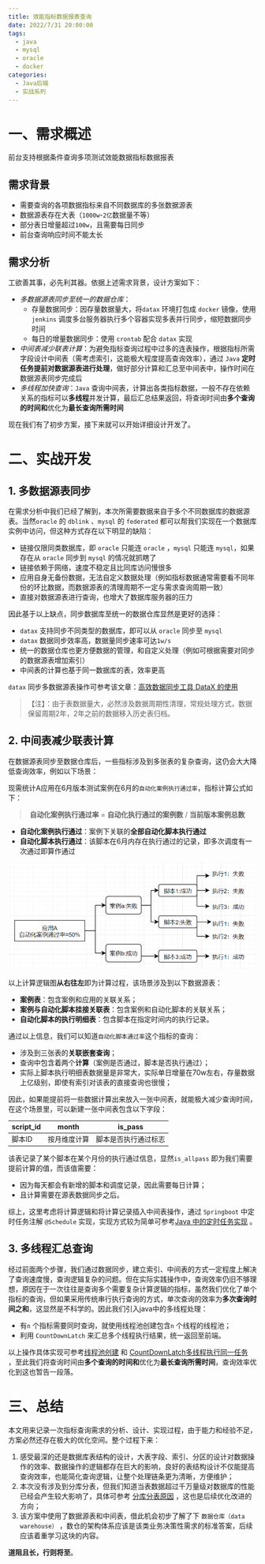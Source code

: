 ```yaml
---
title: 效能指标数据报表查询
date: 2022/7/31 20:00:00
tags: 
  - java
  - mysql
  - oracle
  - docker
categories: 
  - Java后端
  - 实战系列
---
```




# 一、需求概述

前台支持根据条件查询多项测试效能数据指标数据报表

## 需求背景

- 需要查询的各项数据指标来自不同数据库的多张数据源表
- 数据源表存在大表（`1000w`-`2亿`数据量不等）
- 部分表日增量超过`100w`，且需要每日同步
- 前台查询响应时间不能太长

## 需求分析

工欲善其事，必先利其器。依据上述需求背景，设计方案如下：

- *多数据源表同步至统一的数据仓库*：
  - 存量数据同步：因存量数据量大，将`datax` 环境打包成 `docker` 镜像，使用 `jenkins` 调度多台服务器执行多个容器实现多表并行同步，缩短数据同步时间
  - 每日的增量数据同步：使用 `crontab` 配合 `datax` 实现
- *中间表减少联表计算*：为避免指标查询过程中过多的连表操作，根据指标所需字段设计中间表（需考虑索引，这能极大程度提高查询效率），通过 `Java` **定时任务提前对数据源表进行处理**，做好部分计算和汇总至中间表中，操作时间在数据源表同步完成后
- *多线程加快查询*：`Java` 查询中间表，计算出各类指标数据，一般不存在依赖关系的指标可以**多线程**并发计算，最后汇总结果返回，将查询时间由**多个查询的时间和**优化为**最长查询所需时间**

现在我们有了初步方案，接下来就可以开始详细设计开发了。



# 二、实战开发



## 1. 多数据源表同步 

在需求分析中我们已经了解到，本次所需要数据来自于多个不同数据库的数据源表。当然`oracle`  的 `dblink` 、`mysql` 的 `federated` 都可以帮我们实现在一个数据库实例中访问，但这种方式存在以下明显的缺陷：

- 链接仅限同类数据库，即 `oracle` 只能连 `oracle` ，`mysql` 只能连 `mysql`，如果存在从 `oracle` 同步到 `mysql` 的情况就抓瞎了
- 链接依赖于网络，速度不稳定且比同库访问慢很多
- 应用自身无备份数据，无法自定义数据处理（例如指标数据通常需要看不同年份的环比数据，而数据源表的清理周期不一定与需求查询周期一致）
- 直接对数据源表进行查询，也增大了数据库服务器的压力

因此基于以上缺点，同步数据库至统一的数据仓库显然是更好的选择：

- `datax` 支持同步不同类型的数据库，即可以从 `oracle` 同步至 `mysql` 
- `datax` 数据同步效率高，数据量同步速率可达`1w/s` 
-  统一的数据仓库也更方便数据的管理，和自定义处理（例如可根据需要对同步的数据源表增加索引）
-  中间表的计算也基于同一数据库的表，效率更高

`datax` 同步多数据源表操作可参考该文章：[高效数据同步工具 DataX 的使用](/2022/07/29/高效数据同步工具DataX的使用) 

> 【注】：由于表数据量大，必然涉及数据周期性清理，常规处理方式，数据保留周期2年，2年之前的数据移入历史表归档。



## 2. 中间表减少联表计算

在数据源表同步至数据仓库后，一些指标涉及到多张表的复杂查询，这仍会大大降低查询效率，例如以下场景：

现需统计A应用在6月版本测试案例在6月的`自动化案例执行通过率`，指标计算公式如下：

> ​     **自动化案例执行通过率** = **自动化执行通过的案例数** / **当前版本案例总数**


 - **自动化案例执行通过**：案例下关联的**全部自动化脚本执行通过**
 - **自动化脚本执行通过**：该脚本在6月内存在执行通过的记录，即多次调度有一次通过即算作通过

![1659012565648](../blog-assets/多数据源大表查询思路/1659012565648.png)

以上计算逻辑图**从右往左**即为计算过程，该场景涉及到以下数据源表：

- **案例表**：包含案例和应用的关联关系；
- **案例与自动化脚本挂接关联表**：包含案例和自动化脚本的关联关系；
- **自动化脚本的执行明细表**：包含脚本在指定时间内的执行记录。

通过以上信息，我们可以知道`自动化脚本通过率`这个指标的查询：

- 涉及到三张表的**关联嵌套查询**；
- 查询中包含着两个**计算**（案例是否通过，脚本是否执行通过）；
- 实际上脚本执行明细表数据量是非常大，实际单日增量在70w左右，存量数据上亿级别，即使有索引对该表的直接查询也很慢；

因此，如果能提前将一些数据计算出来放入一张中间表，就能极大减少查询时间，在这个场景里，可以新建一张中间表包含以下字段：

| script_id | month        | is_pass              |
| --------- | ------------ | -------------------- |
| 脚本ID    | 按月维度计算 | 脚本是否执行通过标志 |

该表记录了某个脚本在某个月份的执行通过信息，显然`is_allpass` 即为我们需要提前计算的值，而该值需要：

- 因为每天都会有新增的脚本和调度记录，因此需要每日计算；
- 且计算需要在源表数据同步之后。

综上，这里考虑将计算逻辑和将计算记录插入中间表操作，通过 `Springboot` 中定时任务注解 `@Schedule` 实现，实现方式较为简单可参考[Java 中的定时任务实现](/2022/07/27/Java中的定时任务实现) 。



## 3. 多线程汇总查询

经过前面两个步骤，我们通过数据同步，建立索引、中间表的方式一定程度上解决了查询速度慢，查询逻辑复杂的问题。但在实际实践操作中，查询效率仍旧不够理想，原因在于一次往往是查询多个需要复杂计算逻辑的指标，虽然我们优化了单个指标的查询，但如果采用传统串行执行查询的方式，单次查询的效率为**多次查询时间之和**，这显然是不科学的。因此我们引入java中的多线程处理：

- 有`n` 个指标需要同时查询，就使用线程池创建包含`n` 个线程的线程池；
- 利用 `CountDownLatch` 来汇总多个线程执行结果，统一返回至前端。

以上操作具体实现可参考[线程池创建](/2022/07/06/异步调用(一)) 和 [CountDownLatch多线程执行同一任务](/2022/07/30/CountDownLatch多线程执行同一任务) ，至此我们将查询时间由**多个查询的时间和**优化为**最长查询所需时间**，查询效率优化到这也暂告一段落。



# 三、总结

本文用来记录一次指标查询需求的分析、设计、实现过程，由于能力和经验不足，方案必然还存在极大的优化空间。整个过程下来：

1. 感受最深的还是数据库表结构的设计，大表字段、索引、分区的设计对数据操作的效率、数据操作的逻辑都存在巨大的影响，良好的表结构设计不仅能提高查询效率，也能简化查询逻辑，让整个处理链条更为清晰，方便维护；
2. 本次没有涉及到分库分表，但我们知道当表数据超过千万量级对数据库的性能已经会产生较大影响了，具体可参考  [分库分表原因](https://blog.csdn.net/m0_48383346/article/details/116999608?ops_request_misc=%7B%22request%5Fid%22%3A%22165925327116781432942421%22%2C%22scm%22%3A%2220140713.130102334..%22%7D&request_id=165925327116781432942421&biz_id=0&utm_medium=distribute.pc_search_result.none-task-blog-2~all~top_positive~default-1-116999608-null-null.142^v35^experiment_2_v1&utm_term=分库分表&spm=1018.2226.3001.4187) ，这也是后续优化改进的方向；
3. 该方案中使用了数据源表和中间表，借此机会初步了解了下 `数据仓库（data warehouse）` ，数仓的架构体系应该是该类业务决策性需求的标准答案，后续应该着重学习这块的内容。

**道阻且长，行则将至**。